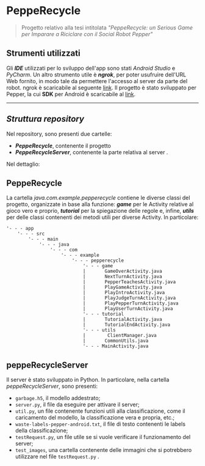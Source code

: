 # PeppeRecycle
>Progetto relativo alla tesi intitolata *"PeppeRecycle: un Serious Game per Imparare a Riciclare con il Social Robot Pepper"*
## Strumenti utilizzati
Gli ***IDE*** utilizzati per lo sviluppo dell'app sono stati *Android Studio* e *PyCharm*.
Un altro strumento utile è ***ngrok***, per poter usufruire dell'URL Web fornito, in modo tale da permettere l'accesso al server da parte del robot. ngrok è scaricabile al seguente [link](https://ngrok.com/download). 
Il progetto è stato sviluppato per Pepper, la cui **SDK** per Android è scaricabile al [link](https://qisdk.softbankrobotics.com/sdk/doc/pepper-sdk/index.html).
- - - 
## *Struttura repository*
Nel repository, sono presenti due cartelle: 
- ***PeppeRecycle***, contenente il progetto
- ***PeppeRecycleServer***, contenente la parte relativa al server .

Nel dettaglio:
## PeppeRecycle
La cartella *java.com.example.pepperecycle*  contiene le diverse classi del progetto, organizzate in base alla funzione: ***game*** per le Activity relative al gioco vero e proprio, ***tutorial*** per la spiegazione delle regole e, infine, ***utils*** per delle classi contenenti dei metodi utili per diverse Activity. In particolare:
```
'- - - app
    '- - - src             
        '- - - main
            '- - - java
                '- - - com
                    '- - - example
                        '- - - pepperecycle
                            '- - - game
                            |       GameOverActivity.java
                            |       NextTurnActivity.java
                            |       PepperTeachesActivity.java
                            |       PlayGameActivity.java
                            |       PlayIntroActivity.java
                            |       PlayJudgeTurnActivity.java
                            |       PlayPepperTurnActivity.java
                            |       PlayUserTurnActivity.java
                            '- - - tutorial
                            |       TutorialActivity.java
                            |       TutorialEndActivity.java
                            '- - - utils
                            |        ClientManager.java
                            |       CommonUtils.java
                            '- - - MainActivity.java
```

## peppeRecycleServer
Il server è stato sviluppato in Python.
In particolare, nella cartella *peppeRecycleServer*, sono presenti:
- `garbage.h5`, il modello addestrato;
- `server.py`, il file da eseguire per attivare il server;
- `util.py`, un file contenente funzioni utili alla classificazione, come il caricamento del modello, la classificazione vera e propria, etc.;
- `waste-labels-pepper-android.txt`, il file di testo contenenti le labels della classificazione;
- `testRequest.py`, un file utile se si vuole verificare il funzionamento del server;
- `test_images`, una cartella contenente delle immagini che si potrebbero utilizzare nel file `testRequest.py` .
